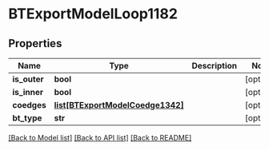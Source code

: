 # BTExportModelLoop1182

## Properties
Name | Type | Description | Notes
------------ | ------------- | ------------- | -------------
**is_outer** | **bool** |  | [optional] 
**is_inner** | **bool** |  | [optional] 
**coedges** | [**list[BTExportModelCoedge1342]**](BTExportModelCoedge1342.md) |  | [optional] 
**bt_type** | **str** |  | [optional] 

[[Back to Model list]](../README.md#documentation-for-models) [[Back to API list]](../README.md#documentation-for-api-endpoints) [[Back to README]](../README.md)


